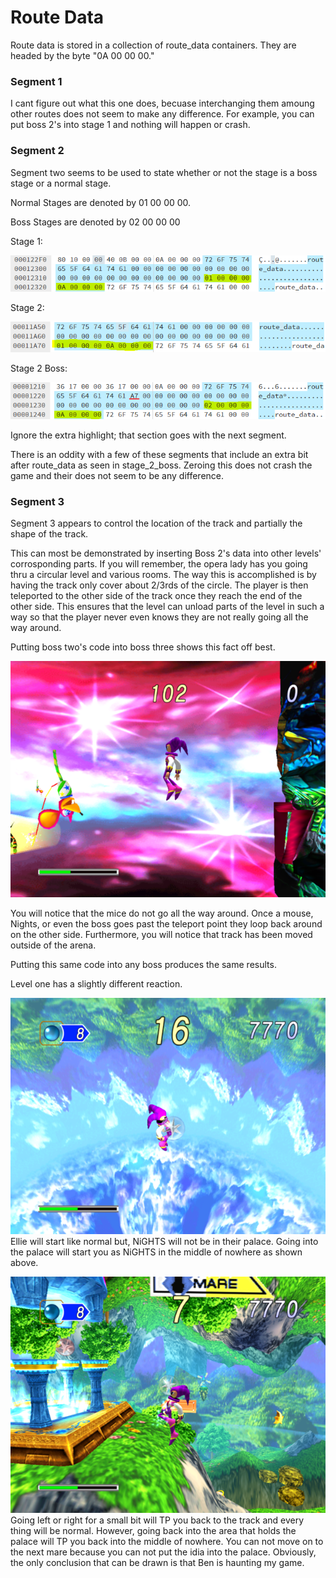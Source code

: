 # Route Data

Route data is stored in a collection of route_data containers. They are headed by the byte "0A 00 00 00."

### Segment 1
I cant figure out what this one does, becuase interchanging them amoung other routes does not seem to make any difference. For example, you can put boss 2's into stage 1 and nothing will happen or crash.

### Segment 2
Segment two seems to be used to state whether or not the stage is a boss stage or a normal stage.

Normal Stages are denoted by 01 00 00 00.

Boss Stages are denoted by 02 00 00 00

Stage 1:

![Stage 1 Segment 2](https://raw.githubusercontent.com/SmallMistake/Modding-NiD/main/Route_Data/pictures/stage_1_segment_2.PNG)

Stage 2:

![Stage 2 Segment 2](https://raw.githubusercontent.com/SmallMistake/Modding-NiD/main/Route_Data/pictures/stage_2_segment_2.PNG)

Stage 2 Boss:

![Stage 2 Boss Segment 2](https://raw.githubusercontent.com/SmallMistake/Modding-NiD/main/Route_Data/pictures/stage_2_boss_segment_2.PNG)

Ignore the extra highlight; that section goes with the next segment.

There is an oddity with a few of these segments that include an extra bit after route_data as seen in stage_2_boss. Zeroing this does not crash the game and their does not seem to be any difference.



### Segment 3

Segment 3 appears to control the location of the track and partially the shape of the track.

This can most be demonstrated by inserting Boss 2's data into other levels' corrosponding parts. If you will remember, the opera lady has you going thru a circular level and various rooms.
The way this is accomplished is by having the track only cover about 2/3rds of the circle. The player is then teleported to the other side of the track once they reach the end of the other side.
This ensures that the level can unload parts of the level in such a way so that the player never even knows they are not really going all the way around.

Putting boss two's code into boss three shows this fact off best.

![Boss 4 with Boss2's segment](https://raw.githubusercontent.com/SmallMistake/Modding-NiD/main/Route_Data/pictures/segment3Edited.png)

You will notice that the mice do not go all the way around. Once a mouse, Nights, or even the boss goes past the teleport point they loop back around on the other side. Furthermore, you will notice that track has been moved outside of the arena.

Putting this same code into any boss produces the same results.


Level one has a slightly different reaction.

![Level 1 with Boss2's Segment](https://raw.githubusercontent.com/SmallMistake/Modding-NiD/main/Route_Data/pictures/levelOneTP.png) </br>
Ellie will start like normal but, NiGHTS will not be in their palace. Going into the palace will start you as NiGHTS in the middle of nowhere as shown above.

![Level 1 TP Point](https://raw.githubusercontent.com/SmallMistake/Modding-NiD/main/Route_Data/pictures/levelOneTPPoint.png) </br>
Going left or right for a small bit will TP you back to the track and every thing will be normal. However, going back into the area that holds the palace will TP you back into the middle of nowhere. You can not move on to the next mare because you can not put the idia into the palace. Obviously, the only conclusion that can be drawn is that Ben is haunting my game.
